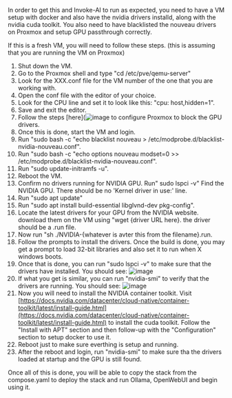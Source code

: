 In order to get this and Invoke-AI to run as expected, you need to have a VM setup with docker and also have the nvidia drivers installd, along with the nvidia cuda toolkit.
You also need to have blacklisted the nouveau drivers on Proxmox and setup GPU passthrough correctly.

If this is a fresh VM, you will need to follow these steps. (this is assuming that you are running the VM on Proxmox) 

1. Shut down the VM.
2. Go to the Proxmox shell and type "cd /etc/pve/qemu-server"
3. Look for the XXX.conf file for the VM number of the one that you are working with.
4. Open the conf file with the editor of your choice.
5. Look for the CPU line and set it to look like this: "cpu: host,hidden=1".
6. Save and exit the editor.
7. Follow the steps [here](![image](https://github.com/user-attachments/assets/e0b5828f-44ad-4431-88e4-d27fe93cd9ec) to configure Proxmox to block the GPU drivers.
8. Once this is done, start the VM and login.
9. Run "sudo bash -c "echo blacklist nouveau > /etc/modprobe.d/blacklist-nvidia-nouveau.conf".
10. Run "sudo bash -c "echo options nouveau modset=0 >> /etc/modprobe.d/blacklist-nvidia-nouveau.conf".
11. Run "sudo update-initramfs -u".
12. Reboot the VM.
13. Confirm no drivers running for NVIDIA GPU. Run" sudo lspci -v" Find the NVIDIA GPU. There should be no 'Kernel driver in use:' line.
14. Run "sudo apt update"
15. Run "sudo apt install build-essential libglvnd-dev pkg-config".
16. Locate the latest drivers for your GPU from the NVIDIA website. download them on the VM using "wget {driver URL here}. the driver should be a .run file.
17. Now run "sh ./NVIDIA-{whatever is avter this from the filename}.run.
18. Follow the prompts to install the drivers. Once the build is done, you may get a prompt to load 32-bit libraries and also set it to run when X windows boots.
19. Once that is done, you can run "sudo lspci -v" to make sure that the drivers have installed. You should see:
![image](https://github.com/user-attachments/assets/b3013343-0c20-467f-b7e3-5c4629d526c2)
20. If what you get is similar, you can run "nvidia-smi" to verify that the drivers are running. You should see:
![image](https://github.com/user-attachments/assets/79ed1362-f606-4519-81bf-d583419965b9)
21. Now you will need to install the NVIDIA container toolkit. Visit [https://docs.nvidia.com/datacenter/cloud-native/container-toolkit/latest/install-guide.html](https://docs.nvidia.com/datacenter/cloud-native/container-toolkit/latest/install-guide.html) to install the cuda toolkit. Follow the "Install with APT" section and then follow-up with the "Configuration" section to setup docker to use it.
22. Reboot just to make sure everthing is setup and running.
23. After the reboot and login, run "nvidia-smi" to make sure tha the drivers loaded at startup and the GPU is still found.

Once all of this is done, you will be able to copy the stack from the compose.yaml to deploy the stack and run Ollama, OpenWebUI and begin using it.
